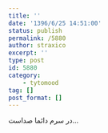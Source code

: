 ```yaml
---
title: ''
date: '1396/6/25 14:51:00'
status: publish
permalink: /5880
author: straxico
excerpt: ''
type: post
id: 5880
category:
    - tytomood
tag: []
post_format: []
---
```

در سرم دائما صداست…